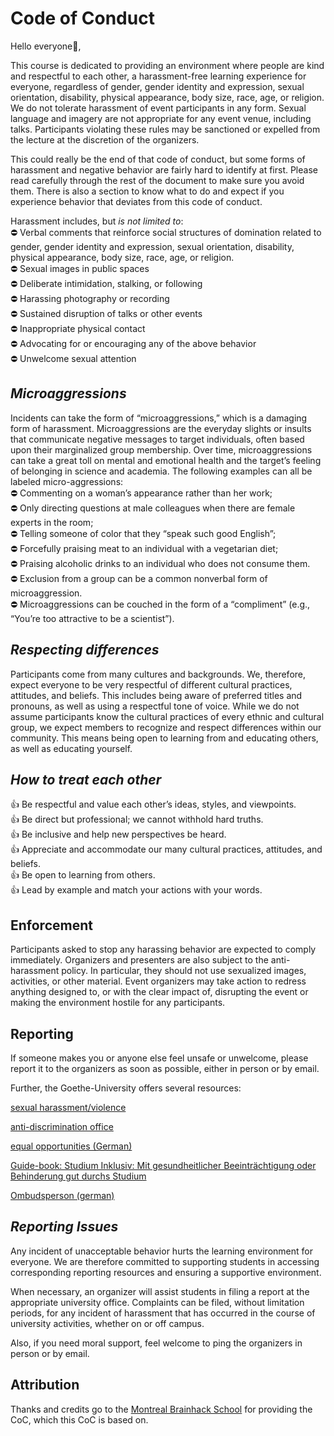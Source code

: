 # Code of Conduct

Hello everyone👋,

This course is dedicated to providing an environment where people are kind and respectful to each other, a harassment-free learning experience for everyone, regardless of gender, gender identity and expression, sexual orientation, disability, physical appearance, body size, race, age, or religion. We do not tolerate harassment of event participants in any form. Sexual language and imagery are not appropriate for any event venue, including talks. Participants violating these rules may be sanctioned or expelled from the lecture at the discretion of the organizers.

This could really be the end of that code of conduct, but some forms of harassment and negative behavior are fairly hard to identify at first. Please read carefully through the rest of the document to make sure you avoid them. There is also a section to know what to do and expect if you experience behavior that deviates from this code of conduct.

Harassment includes, but _is not limited to_:  
⛔ Verbal comments that reinforce social structures of domination related to gender, gender identity and expression, sexual orientation, disability, physical appearance, body size, race, age, or religion.  
⛔ Sexual images in public spaces  
⛔ Deliberate intimidation, stalking, or following  
⛔ Harassing photography or recording  
⛔ Sustained disruption of talks or other events  
⛔ Inappropriate physical contact  
⛔ Advocating for or encouraging any of the above behavior  
⛔ Unwelcome sexual attention  

## *Microaggressions*
Incidents can take the form of “microaggressions,” which is a damaging form of harassment. Microaggressions are the everyday slights or insults that communicate negative messages to target individuals, often based upon their marginalized group membership. Over time, microaggressions can take a great toll on mental and emotional health and the target’s feeling of belonging in science and academia. The following examples can all be labeled micro-aggressions:  
⛔ Commenting on a woman’s appearance rather than her work;  
⛔ Only directing questions at male colleagues when there are female experts in the room;  
⛔ Telling someone of color that they “speak such good English”;  
⛔ Forcefully praising meat to an individual with a vegetarian diet;  
⛔ Praising alcoholic drinks to an individual who does not consume them.  
⛔ Exclusion from a group can be a common nonverbal form of microaggression.  
⛔ Microaggressions can be couched in the form of a “compliment” (e.g., “You’re too attractive to be a scientist”).  

## *Respecting differences*  
Participants come from many cultures and backgrounds. We, therefore, expect everyone to be very respectful of different cultural practices, attitudes, and beliefs. This includes being aware of preferred titles and pronouns, as well as using a respectful tone of voice.
While we do not assume participants know the cultural practices of every ethnic and cultural group, we expect members to recognize and respect differences within our community. This means being open to learning from and educating others, as well as educating yourself.

## *How to treat each other*  
👍 Be respectful and value each other’s ideas, styles, and viewpoints.  
👍 Be direct but professional; we cannot withhold hard truths.  
👍 Be inclusive and help new perspectives be heard.  
👍 Appreciate and accommodate our many cultural practices, attitudes, and beliefs.  
👍 Be open to learning from others.  
👍 Lead by example and match your actions with your words.  


## **Enforcement**
Participants asked to stop any harassing behavior are expected to comply immediately. Organizers and presenters are also subject to the anti-harassment policy. In particular, they should not use sexualized images, activities, or other material. Event organizers may take action to redress anything designed to, or with the clear impact of, disrupting the event or making the environment hostile for any participants.

## **Reporting**
If someone makes you or anyone else feel unsafe or unwelcome, please report it to the organizers as soon as possible, either in person or by email.

Further, the Goethe-University offers several resources: 

[sexual harassment/violence](https://www.goethe-university-frankfurt.de/113533163/Sexualised_Discrimination?locale=ent)

[anti-discrimination office](https://www.goethe-university-frankfurt.de/113532682/Services_and_Self_conception?locale=en)

[equal opportunities (German)](https://www.uni-frankfurt.de/70268108/Beratungsstelle_Chancengleichheit)

[Guide-book: Studium Inklusiv: Mit gesundheitlicher Beeinträchtigung oder Behinderung
gut durchs Studium](https://www.uni-frankfurt.de/98672010/leitfaden_gu_inklusion_stud.pdf)

[Ombudsperson (german)](https://www.uni-frankfurt.de/97234850/Ombudspersonen_f%C3%BCr_Studierende_und_wissenschaftliche_Mitarbeiter_innen_sowie_f%C3%BCr_studentische_und_wissenschaftliche_Hilfskr%C3%A4fte)



## *Reporting Issues*

Any incident of unacceptable behavior hurts the learning environment for everyone. We are therefore committed to supporting students in accessing corresponding reporting resources and ensuring a supportive environment.

When necessary, an organizer will assist students in filing a report at the appropriate university office. Complaints can be filed, without limitation periods, for any incident of harassment that has occurred in the course of university activities, whether on or off campus.

Also, if you need moral support, feel welcome to ping the organizers in person or by email.


## Attribution
Thanks and credits go to the [Montreal Brainhack School]() for providing the CoC, which this CoC is based on.
